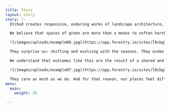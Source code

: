 ```yaml
---
title: Story
layout: story
story: |-
  Etched creates responsive, enduring works of landscape architecture, that cultivate connections between people and their environments.

  We believe that spaces of green are more than a means to soften harsh edges and angular lines. They’re a place of calm in an otherwise kinetic life. A lens to capture northern light.

  ![/images/uploads/example08.jpg](https://app.forestry.io/sites/l0cbg2rjvsn3na/body-media//images/uploads/example08.jpg)

  They surprise us— shifting and evolving with the seasons. They evoke the imagination. They’re a complex tapestry of colour, texture, form and materiality.

  We understand that outcomes like this are the result of a shared and collaborative journey between our team, and our network of designers and makers.

  ![/images/uploads/example07.jpg](https://app.forestry.io/sites/l0cbg2rjvsn3na/body-media//images/uploads/example07.jpg)

  They care as much as we do. And for that reason, our places feel different. With every detail a binding thread in a larger story, our places are etched in time.
menu:
  main:
    weight: 20

---
```

